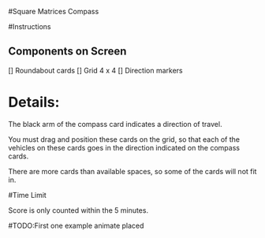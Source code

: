 #Square Matrices Compass

#Instructions

## Components on Screen
[] Roundabout cards
[] Grid 4 x 4
[] Direction markers


# Details:

The black arm of the compass card indicates a direction of travel.

You must drag and position these cards on the grid, so that
each of the vehicles on these cards goes in the direction indicated on the compass cards. 

There are more cards than available spaces, so some of the cards will not fit in.



#Time Limit

Score is only counted within the 5 minutes.


#TODO:First one example animate placed